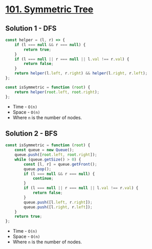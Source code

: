 # [101. Symmetric Tree](https://leetcode.com/problems/symmetric-tree/)

## Solution 1 - DFS

```js
const helper = (l, r) => {
    if (l === null && r === null) {
        return true;
    }
    if (l === null || r === null || l.val !== r.val) {
        return false;
    }
    return helper(l.left, r.right) && helper(l.right, r.left);
};

const isSymmetric = function (root) {
    return helper(root.left, root.right);
};
```

-   Time - `O(n)`
-   Space - `O(n)`
-   Where `n` is the number of nodes.

## Solution 2 - BFS

```js
const isSymmetric = function (root) {
    const queue = new Queue();
    queue.push([root.left, root.right]);
    while (queue.getSize() > 0) {
        const [l, r] = queue.getFront();
        queue.pop();
        if (l === null && r === null) {
            continue;
        }
        if (l === null || r === null || l.val !== r.val) {
            return false;
        }
        queue.push([l.left, r.right]);
        queue.push([l.right, r.left]);
    }
    return true;
};
```

-   Time - `O(n)`
-   Space - `O(n)`
-   Where `n` is the number of nodes.

